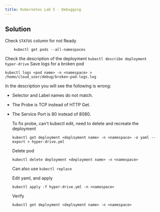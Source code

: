 ```yaml
---
title: Kubernetes Lab 5 - Debugging
---
```


## Solution
   Check `STATUS` column for not Ready
```
    kubectl get pods --all-namespaces
```

   Check the description of the deployment
    ```
    kubectl describe deployment hyper-drive
    ```
   Save logs for a broken pod
    
    kubectl logs <pod name> -n <namespace> > /home/cloud_user/debug/broken-pod-logs.log
    
   In the description you will see the following is wrong:
- Selector and Label names do not match.
- The Probe is TCP instead of HTTP Get.
- The Service Port is 80 instead of 8080.

   To fix probe, can't kubectl edit, need to delete and recreate the deployment
    ```
    kubectl get deployment <deployment name> -n <namespace> -o yaml --export > hyper-drive.yml
    ```

   Delete pod
    ```
    kubectl delete deployment <deployment name> -n <namespace>
    ```
   Can also use `kubectl replace`

   Edit yaml, and apply
    ```
    kubectl apply -f hyper-drive.yml -n <namespace>
    ```

   Verify
    ```
    kubectl get deployment <deployment name> -n <namespace>
    ```